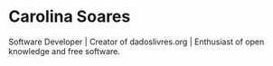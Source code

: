 # Carolina Soares

Software Developer | Creator of dadoslivres.org | Enthusiast of open knowledge and free software.
